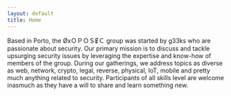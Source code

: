 ```yaml
---
layout: default
title: Home
---
```



Based in Porto, the ØxＯＰＯＳɆＣ group was started by g33ks who are passionate about security. Our primary mission is to discuss and tackle upsurging security issues by leveraging the expertise and know-how of members of the group. During our gatherings, we address topics as diverse as web, network, crypto, legal, reverse, physical, IoT, mobile and pretty much anything related to security. Participants of all skills level are welcome inasmuch as they have a will to share and learn something new.
